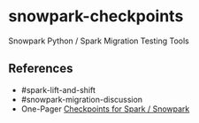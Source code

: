# snowpark-checkpoints
Snowpark Python / Spark Migration Testing Tools

## References
* #spark-lift-and-shift
* #snowpark-migration-discussion
* One-Pager [Checkpoints for Spark / Snowpark](https://docs.google.com/document/d/1obeiwm2qjIA2CCCjP_2U4gaZ6wXe0NkJoLIyMFAhnOM/edit)